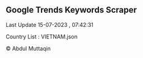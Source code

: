 

## Google Trends Keywords Scraper 
 
Last Update 15-07-2023 , 07:42:31

Country List :
VIETNAM.json



© Abdul Muttaqin 
